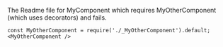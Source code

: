The Readme file for MyComponent which requires MyOtherComponent (which uses decorators) and fails.

```
const MyOtherComponent = require('./_MyOtherComponent').default;
<MyOtherComponent />
```
